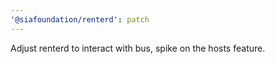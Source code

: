 ```yaml
---
'@siafoundation/renterd': patch
---
```


Adjust renterd to interact with bus, spike on the hosts feature.
